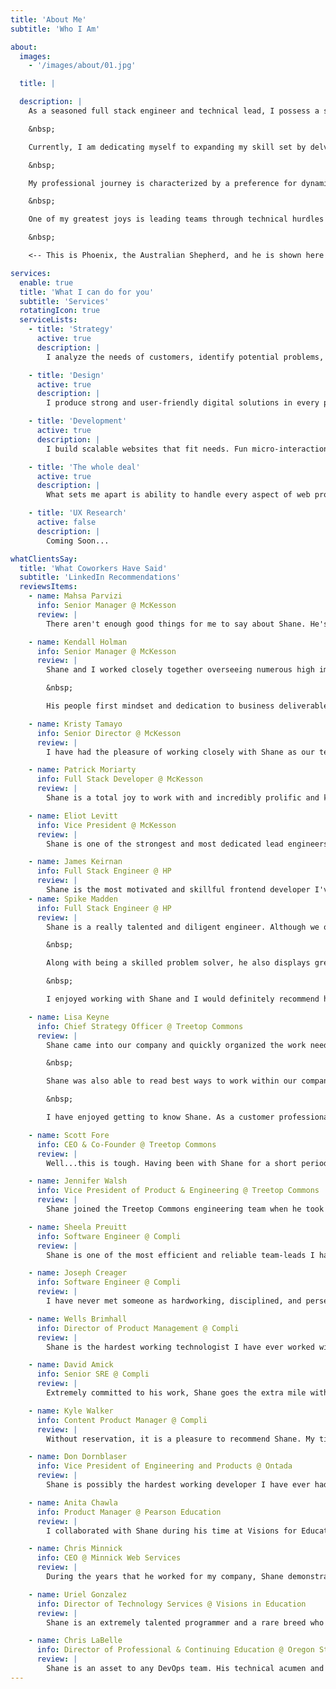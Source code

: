 ```yaml
---
title: 'About Me'
subtitle: 'Who I Am'

about:
  images:
    - '/images/about/01.jpg'

  title: |

  description: |
    As a seasoned full stack engineer and technical lead, I possess a strong affinity for JavaScript, particularly within the React and Node ecosystems. My expertise extends to frameworks and libraries such as Zustand, Redux/RTK, React Query, Apollo, NextJS, and Astro, as well as technologies like Express, GraphQL, NestJS, DrizzleORM, Postgres, and MongoDB. I am adept at navigating containerized environments using Docker and Kubernetes atop AWS or Azure infrastructure.

    &nbsp;

    Currently, I am dedicating myself to expanding my skill set by delving into Go programming through Educative.io, enhancing my proficiency in managing the full stack.

    &nbsp;

    My professional journey is characterized by a preference for dynamic environments where I can apply my knowledge to drive meaningful change. While my experience spans various sectors, I have developed a deep passion for healthcare and education due to their potential for innovation and advancement. My aim is to contribute significantly to these areas, effecting positive change where it is most impactful.

    &nbsp;

    One of my greatest joys is leading teams through technical hurdles and guiding them to success. I prioritize mentorship, drawing from the invaluable support I've received in my own career. I believe in cultivating a culture of growth and collaboration, ensuring that every team member has the opportunity to flourish.

    &nbsp;

    <-- This is Phoenix, the Australian Shepherd, and he is shown here to add some life and let you know that he runs the household...

services:
  enable: true
  title: 'What I can do for you'
  subtitle: 'Services'
  rotatingIcon: true
  serviceLists:
    - title: 'Strategy'
      active: true
      description: |
        I analyze the needs of customers, identify potential problems, and provide valuable insights & important future decisions.

    - title: 'Design'
      active: true
      description: |
        I produce strong and user-friendly digital solutions in every project. My design process is about making complex solutions simple.

    - title: 'Development'
      active: true
      description: |
        I build scalable websites that fit needs. Fun micro-interactions, delightful animations and easily maintainable backend.

    - title: 'The whole deal'
      active: true
      description: |
        What sets me apart is ability to handle every aspect of web project, from branding to the implementation of your website.

    - title: 'UX Research'
      active: false
      description: |
        Coming Soon...

whatClientsSay:
  title: 'What Coworkers Have Said'
  subtitle: 'LinkedIn Recommendations'
  reviewsItems:
    - name: Mahsa Parvizi
      info: Senior Manager @ McKesson
      review: |
        There aren't enough good things for me to say about Shane. He's an exemplary developer, architect, colleague, and friend. His passion for his work is evident in the quality of the work that he produces and his unwavering dedication to the people and teams he supports and collaborates with. In my time working with Shane, he not only helped produce new tools from scratch to alleviate significant inefficiencies in our tooling, but also advocated and spoke up for the teams effected so their concerns would be heard and addressed from the top-down. He did not sleep until he helped everyone in the process. I feel incredibly fortunate for being given the opportunity to work with Shane, and know that my sentiments will be shared with whomever is lucky enough to work with him next.

    - name: Kendall Holman
      info: Senior Manager @ McKesson
      review: |
        Shane and I worked closely together overseeing numerous high impact, high priority projects over the last few years. His attention to detail, SME knowledge, and his commitment to excellence are only some of the many qualities he possesses.  

        &nbsp;

        His people first mindset and dedication to business deliverables is unmatched. He delivers on every commitment and goes above and beyond in everything he does - he’s an invaluable asset to any company and I am honored to have had to opportunity to learn beside him.

    - name: Kristy Tamayo
      info: Senior Director @ McKesson
      review: |
        I have had the pleasure of working closely with Shane as our team’s lead architect, and I cannot recommend him highly enough. His passion for his craft is contagious, infusing our team with energy and drive. Beyond his impressive technical skills, Shane stands out for his unwavering dedication to our collective success. What truly sets him apart is his kindness and patience, traits that have fostered a truly supportive and inclusive atmosphere within our team. Even in his own free time, Shane generously offered his expertise to tackle challenges head-on. It’s been a privilege to collaborate with him, and I am confident that anyone fortunate enough to work with Shane will witness firsthand his exceptional talent and character.

    - name: Patrick Moriarty
      info: Full Stack Developer @ McKesson
      review: |
        Shane is a total joy to work with and incredibly prolific and knowledgeable. He made a big impact before I joined (I see his name everywhere in source control) and after I joined he moved on to make a huge impact on our content team. Not only that, but he's generous with his time, reasonable and very funny!

    - name: Eliot Levitt
      info: Vice President @ McKesson
      review: |
        Shane is one of the strongest and most dedicated lead engineers and lead architects I have ever met. He is a talented front-end and back-end developer and design architects of both large-scale and small scale systems. Outside of his technical talents, he stands by his team and is guided not only by an undeterred commitment to understanding and solving for every problem he faces, but by an unwavering dedication to mission. Shane is the kind of employee, co-worker, friend, engineer, and leader who not only delivers on his own commitments but makes every team he works with stronger, more hopeful, and more purposeful for his being there. He will be an asset to any organization.

    - name: James Keirnan
      info: Full Stack Engineer @ HP
      review: |
        Shane is the most motivated and skillful frontend developer I've ever had the pleasure of working with. His ability to take extremely challenging problems in stride, and to orchestrate team members to accomplish goals in a tactful manner is invaluable to any team he's with. Shane's ability to communicate with everyone involved in a software project (stakeholders, other teams, senior and new developers), and his need to seek understanding made working with him fun, informative, and focused. I highly recommend him for any software development position - he will definitely exceed all expectations.
    - name: Spike Madden
      info: Full Stack Engineer @ HP
      review: |
        Shane is a really talented and diligent engineer. Although we only got to work for a short amount of time at HP, I was able to pick up on a lot of React fundamentals with his guidance. 

        &nbsp;

        Along with being a skilled problem solver, he also displays great leadership skills. Within weeks of joining, Shane established himself as a crucial technical lead for the frontend and led a massive refactor effort in modernizing an older React application.

        &nbsp;

        I enjoyed working with Shane and I would definitely recommend him for any software engineering position.

    - name: Lisa Keyne
      info: Chief Strategy Officer @ Treetop Commons
      review: |
        Shane came into our company and quickly organized the work needed to ensure customers had a good, reliable SSO connection. This work was new for our team, and the institutions with which we work have various strategies/platforms. Shane not only works hard to determine what is needed to connect with an institution, but he also provides assistance to those institutions that may not fully understand the process/requirements. He ensures there is good communication throughout the process, answers questions quickly -- and in an efficient, pointed way. 

        &nbsp;

        Shane was also able to read best ways to work within our company to lend support where needed. I enjoyed watching how he came in, observed how things were done, and then jumped in with his invaluable contributions. He organized the work in a way that ensured everyone on the team knew the status of a project at any point, and that we could easily communicate with customers in case of a security incident. This organization will live beyond his time with our company!

        &nbsp;

        I have enjoyed getting to know Shane. As a customer professional from a non-technical world, having Shane on the team gives me confidence that our customers are having technical issues addressed in a professional, timely and helpful way. Shane is collegial, supportive, and willing to do whatever it takes to support those customers, and other members of the team. I appreciated a comment he made when we interviewed him. If he doesn't know the answer, he will search until he finds it -- the question/problem is the challenge he enjoys pursuing. I see that at work in our company, to our benefit. A consummate problem solver, Shane is also a professional, supportive teammate.

    - name: Scott Fore
      info: CEO & Co-Founder @ Treetop Commons
      review: |
        Well...this is tough. Having been with Shane for a short period of time, due to an entire development team layoff, I can only say that he has been an extremely valuable addition to our team. Through no fault of his own our company has been completely reorganized. Shane's position was incredibly represented by this young man. He was an integral part to our development team and fit our culture very well. It is a shame I will no longer be able to take advantage of his wit and his talent. He added an exceptional layer of expertise to our stack. If there is anything I can do to further his advancement I would be most honored to do so. Feel free to contact me and please consider Shane when looking for someone who is not only a tremendous individual, but a great source of technical knowledge, when technical knowledge is required.

    - name: Jennifer Walsh
      info: Vice President of Product & Engineering @ Treetop Commons
      review: |
        Shane joined the Treetop Commons engineering team when he took on a completely new and challengingly complex role of Identity Access Management engineer. His hard work ethic and diligent focus quickly had him navigating the cluttered and obscure identity management and SSO paths that had been sporadically set in the past. In just a month, he was working to clear them up, make more secure and efficient connections, and help all of us - engineers and customers - be more confident and satisfied with our products. Shane also served as point engineer, working directly with our large higher education clients and their IT departments, to integrate our product with their external SSO systems. Customers trusted him and his attentive responses and solutions. Shane’s energy, humor, and curiosity will be sorely missed at Treetop. I highly recommend him to any team driven to forging solutions and serving their customers.

    - name: Sheela Preuitt
      info: Software Engineer @ Compli
      review: |
        Shane is one of the most efficient and reliable team-leads I have worked with. Not only is he decisive and dynamic, he sets a high bar and delivers results. I was impressed with his ability to constantly learn and expand his skill set to contribute effectively to the team. And, of course, his down-to-earth attitude and commitment to get the job done! I have no doubt that Shane will be a valuable asset to any team requiring a member with a “can-do” attitude!

    - name: Joseph Creager
      info: Software Engineer @ Compli
      review: |
        I have never met someone as hardworking, disciplined, and perseverant as Shane. Shane is always willing to take on the most challenging tasks. He salvaged some of our product's most important features when others said it could not be done. It was a great pleasure to work with Shane. We would have been lost without him. I will gladly work with Shane again and I hope we cross paths again in the future.

    - name: Wells Brimhall
      info: Director of Product Management @ Compli
      review: |
        Shane is the hardest working technologist I have ever worked with. He was both the technical lead for our engineering team as well as our senior back-end developer. Our system had its share of growing pains — and I would often find Shane (voluntarily) working late into the night and on weekends to make sure that the system was up and running. He was always willing to do whatever it took to make sure we were always delivering value to our customers. I would welcome the opportunity to work with Shane again!

    - name: David Amick
      info: Senior SRE @ Compli
      review: |
        Extremely committed to his work, Shane goes the extra mile with long hours, hard work, and a drive to fulfill business needs expediently. He's great at turning highly complex business problems into accomplish-able tasks, and seeing them through to solid solutions. Shane is always finding excellent ways to do things, works effortlessly across the entire stack, and always hits his mark. On top of that, he’s a great guy and a joy to work with, anyone would be lucky to have him!

    - name: Kyle Walker
      info: Content Product Manager @ Compli
      review: |
        Without reservation, it is a pleasure to recommend Shane. My time working with Shane was limited, but in that time I realized just how skilled he is. His ability to look at requirements and assess the true nature of those requirements is admirable, but what sets Shane apart is his ability to deliver on those requirements and exceed expectations.

    - name: Don Dornblaser
      info: Vice President of Engineering and Products @ Ontada
      review: |
        Shane is possibly the hardest working developer I have ever had the pleasure to manage. His drive for results, and dedication to our company and team are beyond impressive. He is a proficient PHP developer who has made a profound impact on the quality of our code, and the efficiency of our development workflow. He also maintains a strong customer focus, and is quick to volunteer when there’s work to be done to make our customers happy.

    - name: Anita Chawla
      info: Product Manager @ Pearson Education
      review: |
        I collaborated with Shane during his time at Visions for Education when they were building their business model around GradPoint. I was impressed with his professionalism and engineering creativity. I observed him to complete difficult projects where he used multiple techniques, programming languages, and different web technologies, always keeping abreast of latest technology trends. He is able to navigate easily between technical and business domains while always being focused on solutions and user experience. He is a team player, gets along very easily with his colleagues, and is very personable. He would be an asset to any organization and has my deep professional respect.

    - name: Chris Minnick
      info: CEO @ Minnick Web Services
      review: |
        During the years that he worked for my company, Shane demonstrated great skill as a programmer and a keen ability to manage projects, solve problems, learn new skills, and communicate effectively with clients. Just as importantly, he was a pleasure to work with and was a dependable and invaluable member of the team.

    - name: Uriel Gonzalez
      info: Director of Technology Services @ Visions in Education
      review: |
        Shane is an extremely talented programmer and a rare breed who lives and breathes code. During his time working with Visions in Education, Shane was the lead developer to help us integrate our home grown Student Information System Launchpad to Pearson's Gradpoint product using DLAP, PHP, and SAML technologies. I would highly recommend Shane as a top coder who is fearless when taking on new technologies head on.

    - name: Chris LaBelle
      info: Director of Professional & Continuing Education @ Oregon State University
      review: |
        Shane is an asset to any DevOps team. His technical acumen and professional commitment are both impressive. During his time at OSU, he was able to support our unit with an enterprise-level identity management initiative while also improving our unit's back-end technical infrastructure. In addition to his technical contributions, Shane was a trusted member of my leadership team whose input had significant influence on our day-to-day operations.
---
```

